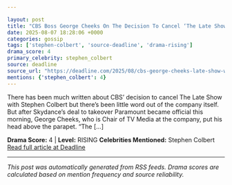 ```yaml
---

layout: post
title: "CBS Boss George Cheeks On The Decision To Cancel ‘The Late Show With Stephen Colbert’"
date: 2025-08-07 18:28:06 +0000
categories: gossip
tags: ['stephen-colbert', 'source-deadline', 'drama-rising']
drama_score: 4
primary_celebrity: stephen_colbert
source: deadline
source_url: "https://deadline.com/2025/08/cbs-george-cheeks-late-show-with-stephen-colbert-cancelation-1236481494/"
mentions: {'stephen_colbert': 4}
---
```


There has been much written about CBS’ decision to cancel The Late Show with Stephen Colbert but there’s been little word out of the company itself. But after Skydance’s deal to takeover Paramount became official this morning, George Cheeks, who is Chair of TV Media at the company, put his head above the parapet. “The […]

**Drama Score:** 4 | **Level:** RISING **Celebrities Mentioned:** Stephen Colbert [Read full article at Deadline](https://deadline.com/2025/08/cbs-george-cheeks-late-show-with-stephen-colbert-cancelation-1236481494/)

---

*This post was automatically generated from RSS feeds. Drama scores are calculated based on mention frequency and source reliability.*